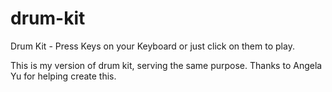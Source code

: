 # drum-kit
Drum Kit - Press Keys on your Keyboard or just click on them to play.

This is my version of drum kit, serving the same purpose.
Thanks to Angela Yu for helping create this.
